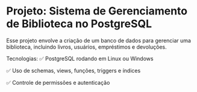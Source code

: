 # Projeto: Sistema de Gerenciamento de Biblioteca no PostgreSQL

Esse projeto envolve a criação de um banco de dados para gerenciar uma biblioteca, incluindo livros, usuários, empréstimos e devoluções.

Tecnologias:
✅ PostgreSQL rodando em Linux ou Windows

✅ Uso de schemas, views, funções, triggers e índices

✅ Controle de permissões e autenticação



